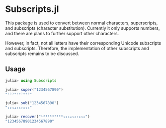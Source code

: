 # Subscripts.jl

This package is used to convert between normal characters, superscripts, and subscripts (character substitution). Currently it only supports numbers, and there are plans to further support other characters.

However, in fact, not all letters have their corresponding Unicode subscripts and subscripts. Therefore, the implementation of other subscripts and subscripts remains to be discussed.

## Usage

```julia
julia> using Subscripts

julia> super("1234567890")
"¹²³⁴⁵⁶⁷⁸⁹⁰"

julia> sub("1234567890")
"₁₂₃₄₅₆₇₈₉₀"

julia> recover("¹²³⁴⁵⁶⁷⁸⁹⁰₁₂₃₄₅₆₇₈₉₀")
"12345678901234567890"
```
